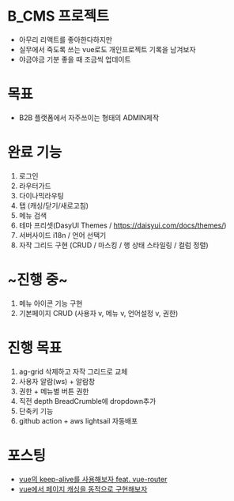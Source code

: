 # B_CMS 프로젝트
- 아무리 리액트를 좋아한다하지만 
- 실무에서 죽도록 쓰는 vue로도 개인프로젝트 기록을 남겨보자
- 야금야금 기분 좋을 때 조금씩 업데이트

# 목표
- B2B 플랫폼에서 자주쓰이는 형태의 ADMIN제작

# 완료 기능
1. 로그인
2. 라우터가드
3. 다이나믹라우팅
4. 탭 (캐싱/닫기/새로고침)
5. 메뉴 검색
6. 테마 프리셋(DasyUI Themes / https://daisyui.com/docs/themes/)
7. 서버사이드 i18n / 언어 선택기
8. 자작 그리드 구현 (CRUD / 마스킹 / 행 상태 스타일링 / 컬럼 정렬)
   
# ~진행 중~
1. 메뉴 아이콘 기능 구현
2. 기본페이지 CRUD (사용자 v, 메뉴 v, 언어설정 v, 권한)

# 진행 목표
1. ag-grid 삭제하고 자작 그리드로 교체
2. 사용자 알람(ws) + 알람창
3. 권한 + 메뉴별 버튼 권한
4. 직전 depth BreadCrumble에 dropdown추가
5. 단축키 기능
6. github action + aws lightsail 자동배포


# 포스팅
- [ vue의 keep-alive를 사용해보자 feat. vue-router](https://hbyun.tistory.com/255)
- [ vue에서 페이지 캐싱을 동적으로 구현해보자](https://hbyun.tistory.com/257)

